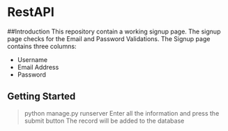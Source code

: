 # RestAPI

##Introduction
 This repository contain a working signup page. The signup page checks for the Email and Password Validations. 
 The Signup page contains three columns:
 - Username
 - Email Address
 - Password

## Getting Started

> python manage.py runserver
> Enter all the information and press the submit button
> The record will be added to the database
